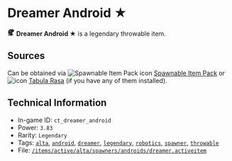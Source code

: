 # Dreamer Android ★

<img src="https://raw.githubusercontent.com/Ceterai/Enternia/main/items/active/alta/spawners/androids/dreamer.png" alt="Dreamer Android ★ icon" loading="lazy" height="16px" width="auto" /> **Dreamer Android ★** is a legendary throwable item.

## Sources

Can be obtained via <img src="https://raw.githubusercontent.com/Silverfeelin/Starbound-SpawnableItemPack/master/interface/sip/iconSmall.png" alt="Spawnable Item Pack icon" width="18" height="14"/> [Spawnable Item Pack](https://steamcommunity.com/sharedfiles/filedetails/?id=733665104) or <img src="https://steamuserimages-a.akamaihd.net/ugc/263843960696222713/3EC9A7C005541F7D577EBCB8C5736B4EFC9973D6/" alt="icon" width="8" height="12"/> [Tabula Rasa](https://community.playstarbound.com/resources/the-tabula-rasa.3222/) (if you have any of them installed).

## Technical Information

- In-game ID: `ct_dreamer_android`
- Power: `3.83`
- Rarity: `Legendary`
- Tags: [`alta`](https://ceterai.github.io/MyEnternia/Wiki/Tags/Alta), [`android`](https://ceterai.github.io/MyEnternia/Wiki/Tags/Android), [`dreamer`](https://ceterai.github.io/MyEnternia/Wiki/Tags/Dreamer), [`legendary`](https://ceterai.github.io/MyEnternia/Wiki/Tags/Legendary), [`robotics`](https://ceterai.github.io/MyEnternia/Wiki/Tags/Robotics), [`spawner`](https://ceterai.github.io/MyEnternia/Wiki/Tags/Spawner), [`throwable`](https://ceterai.github.io/MyEnternia/Wiki/Tags/Throwable)
- File: [`/items/active/alta/spawners/androids/dreamer.activeitem`](https://github.com/Ceterai/Enternia/blob/main/items/active/alta/spawners/androids/dreamer.activeitem)
